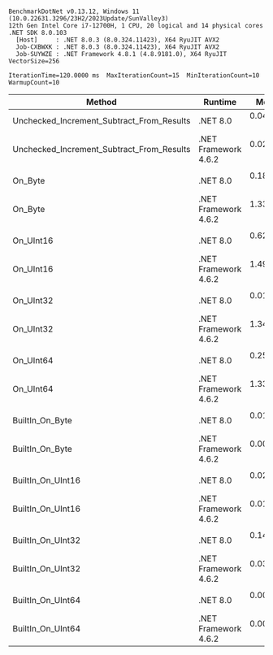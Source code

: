 ```

BenchmarkDotNet v0.13.12, Windows 11 (10.0.22631.3296/23H2/2023Update/SunValley3)
12th Gen Intel Core i7-12700H, 1 CPU, 20 logical and 14 physical cores
.NET SDK 8.0.103
  [Host]     : .NET 8.0.3 (8.0.324.11423), X64 RyuJIT AVX2
  Job-CXBWXK : .NET 8.0.3 (8.0.324.11423), X64 RyuJIT AVX2
  Job-SUYWZE : .NET Framework 4.8.1 (4.8.9181.0), X64 RyuJIT VectorSize=256

IterationTime=120.0000 ms  MaxIterationCount=15  MinIterationCount=10
WarmupCount=10

```
| Method                                    | Runtime              | Mean      | Error     | StdDev    | Median    | Ratio | RatioSD |
|------------------------------------------ |--------------------- |----------:|----------:|----------:|----------:|------:|--------:|
| Unchecked_Increment_Subtract_From_Results | .NET 8.0             | 0.0402 ns | 0.0401 ns | 0.0375 ns | 0.0280 ns |     ? |       ? |
| Unchecked_Increment_Subtract_From_Results | .NET Framework 4.6.2 | 0.0238 ns | 0.0221 ns | 0.0160 ns | 0.0278 ns |     ? |       ? |
|                                           |                      |           |           |           |           |       |         |
| On_Byte                                   | .NET 8.0             | 0.1879 ns | 0.0457 ns | 0.0428 ns | 0.1783 ns |  1.00 |    0.00 |
| On_Byte                                   | .NET Framework 4.6.2 | 1.3358 ns | 0.0314 ns | 0.0187 ns | 1.3283 ns |  8.26 |    1.70 |
|                                           |                      |           |           |           |           |       |         |
| On_UInt16                                 | .NET 8.0             | 0.6265 ns | 0.0410 ns | 0.0384 ns | 0.6156 ns |  1.00 |    0.00 |
| On_UInt16                                 | .NET Framework 4.6.2 | 1.4923 ns | 0.0485 ns | 0.0351 ns | 1.4968 ns |  2.36 |    0.15 |
|                                           |                      |           |           |           |           |       |         |
| On_UInt32                                 | .NET 8.0             | 0.0166 ns | 0.0202 ns | 0.0179 ns | 0.0155 ns |     ? |       ? |
| On_UInt32                                 | .NET Framework 4.6.2 | 1.3410 ns | 0.1464 ns | 0.1298 ns | 1.3200 ns |     ? |       ? |
|                                           |                      |           |           |           |           |       |         |
| On_UInt64                                 | .NET 8.0             | 0.2577 ns | 0.0302 ns | 0.0180 ns | 0.2582 ns |  1.00 |    0.00 |
| On_UInt64                                 | .NET Framework 4.6.2 | 1.3386 ns | 0.0535 ns | 0.0474 ns | 1.3513 ns |  5.21 |    0.38 |
|                                           |                      |           |           |           |           |       |         |
| BuiltIn_On_Byte                           | .NET 8.0             | 0.0117 ns | 0.0201 ns | 0.0178 ns | 0.0000 ns |     ? |       ? |
| BuiltIn_On_Byte                           | .NET Framework 4.6.2 | 0.0002 ns | 0.0011 ns | 0.0009 ns | 0.0000 ns |     ? |       ? |
|                                           |                      |           |           |           |           |       |         |
| BuiltIn_On_UInt16                         | .NET 8.0             | 0.0235 ns | 0.0225 ns | 0.0175 ns | 0.0216 ns |     ? |       ? |
| BuiltIn_On_UInt16                         | .NET Framework 4.6.2 | 0.0184 ns | 0.0323 ns | 0.0302 ns | 0.0003 ns |     ? |       ? |
|                                           |                      |           |           |           |           |       |         |
| BuiltIn_On_UInt32                         | .NET 8.0             | 0.1468 ns | 0.2219 ns | 0.2076 ns | 0.0522 ns |     ? |       ? |
| BuiltIn_On_UInt32                         | .NET Framework 4.6.2 | 0.0384 ns | 0.0420 ns | 0.0393 ns | 0.0295 ns |     ? |       ? |
|                                           |                      |           |           |           |           |       |         |
| BuiltIn_On_UInt64                         | .NET 8.0             | 0.0002 ns | 0.0008 ns | 0.0006 ns | 0.0000 ns |     ? |       ? |
| BuiltIn_On_UInt64                         | .NET Framework 4.6.2 | 0.0000 ns | 0.0000 ns | 0.0000 ns | 0.0000 ns |     ? |       ? |
